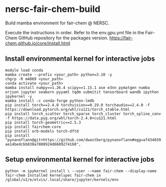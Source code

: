# nersc-fair-chem-build
Build mamba environment for fair-chem @ NERSC.

Execute the instructions in order. Refer to the env.gpu.yml file in the Fair-Chem GitHub repository for the packages version.
https://fair-chem.github.io/core/install.html

## Install environmental kernel for interactive jobs
`module load conda`  
`mamba create --prefix <your_path> python=3.10 -y`  
`chgrp -R m4869 <your_path>`  
`conda activate <your_path>`  
`mamba install numpy==1.26.4 scipy==1.15.1 ase e3nn pymatgen numba orjson jupyter seaborn pyyaml tqdm submitit tensorboard wandb ipython ipykernel -y`  
`mamba install -c conda-forge python-lmdb`  
`pip install torch==2.4.0 torchvision==0.19.0 torchaudio==2.4.0 -f https://download.pytorch.org/whl/cu121/torch_stable.html`  
`pip install torch_scatter torch_sparse torch_cluster torch_spline_conv -f https://data.pyg.org/whl/torch-2.4.0+cu121.html`  
`pip install torch-geometric==2.5.3`  
`pip install fairchem-core`  
`pip install orb-models torch-dftd`  
`pip install "pynanoflann@git+https://github.com/dwastberg/pynanoflann#egg=af434039ae14bedcbb838a7808924d6689274168",`  

## Setup environmental kernel for interactive jobs
`python -m ipykernel install \
    --user --name fair-chem --display-name fair-chem
Installed kernelspec fair-chem in /global/u1/e/elvis/.local/share/jupyter/kernels/env`

